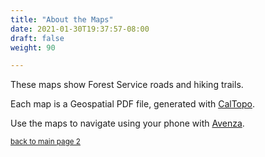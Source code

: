 ```yaml
---
title: "About the Maps"
date: 2021-01-30T19:37:57-08:00
draft: false
weight: 90

---
```


These maps show Forest Service roads and hiking trails.

Each map is a Geospatial PDF file, generated with <a href="https://caltopo.com">CalTopo</a>.

Use the maps to navigate using your phone with <a href="https://www.avenzamaps.com">Avenza</a>.

<small><a href="/stat1">back to main page 2</a></small>

